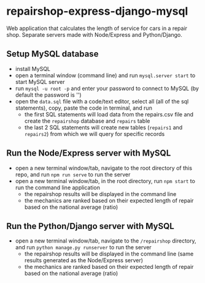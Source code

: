 # repairshop-express-django-mysql
Web application that calculates the length of service for cars in a repair shop. Separate servers made with Node/Express and Python/Django.

## Setup MySQL database
- install MySQL
- open a terminal window (command line) and run `mysql.server start` to start MySQL server
- run `mysql -u root -p` and enter your password to connect to MySQL (by default the password is '')
- open the `data.sql` file with a code/text editor, select all (all of the sql statements), copy, paste the code in terminal, and run
    - the first SQL statements will load data from the repairs.csv file and create the `repairshop` database and `repairs` table
    - the last 2 SQL statements will create new tables (`repairs1` and `repairs2`) from which we will query for specific records

## Run the Node/Express server with MySQL
- open a new terminal window/tab, navigate to the root directory of this repo, and run `npm run serve` to run the server
- open a new terminal window/tab, in the root directory, run `npm start` to run the command line application
    - the repairshop results will be displayed in the command line
    - the mechanics are ranked based on their expected length of repair based on the national average (ratio)

## Run the Python/Django server with MySQL
- open a new terminal window/tab, navigate to the `/repairshop` directory, and run `python manage.py runserver` to run the server
    - the repairshop results will be displayed in the command line (same results generated as the Node/Express server)
    - the mechanics are ranked based on their expected length of repair based on the national average (ratio)   
